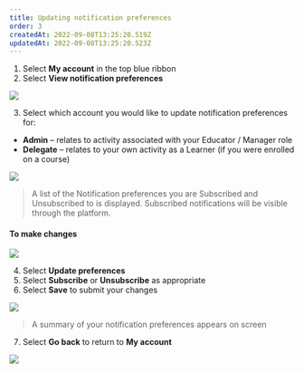 ```yaml
---
title: Updating notification preferences
order: 3
createdAt: 2022-09-08T13:25:20.519Z
updatedAt: 2022-09-08T13:25:20.523Z
---
```

1. Select **My account** in the top blue ribbon​
2. Select **View notification preferences​**

![](/img/em-1-19-Managing.jpg)

3. Select which account you would like to update notification preferences for:​

* **Admin** – relates to activity associated with your Educator / Manager role
* **Delegate** – relates to your own activity as a Learner (if you were enrolled on a course)​

![](/img/em-1-20-Managing.jpg)

> A list of the Notification preferences you are Subscribed and Unsubscribed to is displayed. Subscribed notifications will be visible through the platform. ​

#### To make changes​

![](/img/em-1-21-Managing.jpg)

4. ​Select **Update preferences​**
5. Select **Subscribe** or **Unsubscribe** as appropriate​
6. Select **Save** to submit your changes​

![](/img/em-1-22-Managing.jpg)

> A summary of your notification preferences appears on screen​

7. Select **Go back** to return to **My account**

![](/img/em-1-23-Managing.png)